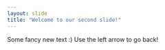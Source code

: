 ```yaml
---
layout: slide
title: "Welcome to our second slide!"
---
```

Some fancy new text :)
Use the left arrow to go back!